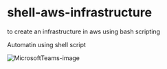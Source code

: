 # shell-aws-infrastructure
to create an infrastructure in aws using bash scripting

Automatin using shell script


![MicrosoftTeams-image](https://user-images.githubusercontent.com/65504920/183302006-62dc1c4c-5e22-4c60-91c1-46f2fb21c05b.png)
